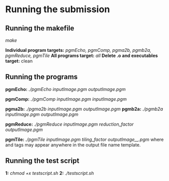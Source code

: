 # Running the submission

## Running the makefile

*make <target>*

**Individual program targets:** *pgmEcho, pgmComp, pgma2b, pgmb2a, pgmReduce, pgmTile*
**All programs target:** *all*
**Delete .o and executables target:** clean


## Running the programs

**pgmEcho:** *./pgmEcho inputImage.pgm outputImage.pgm*

**pgmComp:** *./pgmComp inputImage.pgm inputImage.pgm*

**pgma2b:** *./pgma2b inputImage.pgm outputImage.pgm*
**pgmb2a:** *./pgmb2a inputImage.pgm outputImage.pgm*

**pgmReduce:** *./pgmReduce inputImage.pgm reduction_factor outputImage.pgm*

**pgmTile:** *./pgmTile inputImage.pgm tiling_factor outputImage_<row>_<column>.pgm* where <row> and <column> tags may appear anywhere in the output file name template.


## Running the test script

**1:** *chmod +x testscript.sh*
**2:** *./testscript.sh*
